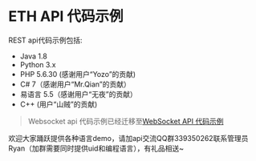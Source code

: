 # ETH API 代码示例

REST api代码示例包括:

* Java 1.8
* Python 3.x
* PHP 5.6.30 (感谢用户“Yozo”的贡献)
* C# 7（感谢用户“Mr.Qian”的贡献）
* 易语言 5.5（感谢用户“无夜”的贡献）
* C++  (用户“山贼”的贡献)

> Websocket api 代码示例已经迁移至[WebSocket API 代码示例](https://github.com/huobiapi/websocket-api-sample)


欢迎大家踊跃提供各种语言demo，请加api交流QQ群339350262联系管理员Ryan（加群需要同时提供uid和编程语言），有礼品相送~


